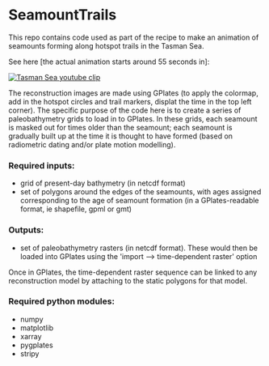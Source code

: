# SeamountTrails

This repo contains code used as part of the recipe to make an animation of seamounts forming along hotspot trails in the Tasman Sea. 

See here [the actual animation starts around 55 seconds in]: 

[![Tasman Sea youtube clip](http://img.youtube.com/vi/ueoTvirXFbc/0.jpg)](https://www.youtube.com/watch?v=ueoTvirXFbc?t=54 )

The reconstruction images are made using GPlates (to apply the colormap, add in the hotspot circles and trail markers, displat the time in the top left corner). The specific purpose of the code here is to create a series of paleobathymetry grids to load in to GPlates. In these grids, each seamount is masked out for times older than the seamount; each seamount is gradually built up at the time it is thought to have formed (based on radiometric dating and/or plate motion modelling).

### Required inputs:
   
- grid of present-day bathymetry (in netcdf format) 
- set of polygons around the edges of the seamounts, with ages assigned corresponding to the age of seamount formation (in a GPlates-readable format, ie shapefile, gpml or gmt)

### Outputs:
- set of paleobathymetry rasters (in netcdf format). These would then be loaded into GPlates using the 'import --> time-dependent raster' option

Once in GPlates, the time-dependent raster sequence can be linked to any reconstruction model by attaching to the static polygons for that model.

### Required python modules:
- numpy
- matplotlib
- xarray
- pygplates
- stripy
